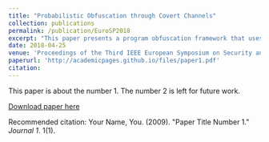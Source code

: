 ```yaml
---
title: "Probabilistic Obfuscation through Covert Channels"
collection: publications
permalink: /publication/EuroSP2018
excerpt: "This paper presents a program obfuscation framework that uses covert channels through the program's execution environment to obfuscate information flow through the program. Unlike prior works on obfuscation, the use of covert channels removes visible information flows from the computation of the program and reroutes them through the program's runtime system and/or the operating system. This renders these information flows, and the corresponding control and data dependencies, invisible to program analysis tools such as symbolic execution engines. Additionally, we present the idea of probabilistic obfuscation which uses imperfect covert channels to leak information with some probabilistic guarantees. Experimental evaluation of our approach against state of the art detection and analysis techniques show the engines are not well-equipped to handle these obfuscations, particularly those of the probabilistic variety."
date: 2018-04-25
venue: 'Proceedings of the Third IEEE European Symposium on Security and Privacy (EuroS&P)'
paperurl: 'http://academicpages.github.io/files/paper1.pdf'
citation: 
---
```

This paper is about the number 1. The number 2 is left for future work.

[Download paper here](http://academicpages.github.io/files/paper1.pdf)

Recommended citation: Your Name, You. (2009). "Paper Title Number 1." <i>Journal 1</i>. 1(1).
